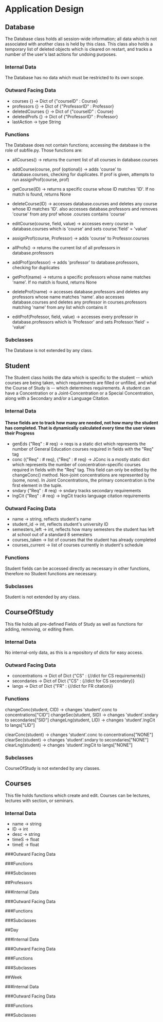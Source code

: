 # Application Design

## Database
The Database class holds all session-wide information; all data which is not associated with another class is held by this class. This class also holds a temporary list of deleted objects which is cleared on restart, and tracks a number of the user's last actions for undoing purposes.
### Internal Data
The Database has no data which must be restricted to its own scope.

### Outward Facing Data
* courses {} -> Dict of {"courseID" : Course}
* professors {} -> Dict of {"ProfessorID" : Professor}
* deletedCourses {} -> Dict of {"courseID" : Course}
* deletedProfs {} -> Dict of {"ProfessorID" : Professor}
* lastAction -> type String

### Functions
The Database does not contain functions; accessing the database is the role of subfile.py. Those functions are:

* allCourses() -> returns the current list of all courses in database.courses
* addCourse(course, prof (optional)) -> adds 'course' to database.courses, checking for duplicates. If prof is given, attempts to run assignProf(course, prof)
* getCourse(ID) -> returns a specific course whose ID matches 'ID'. If no match is found, returns None
* deleteCourse(ID) -> accesses database.courses and deletes any course whose ID matches 'ID'. also accesses database.professors and removes 'course' from any prof whose .courses contains 'course'
* editCourse(course, field, value) -> accesses every course in database.courses which is 'course' and sets course.'field' = 'value'
* assignProf(course, Professor) -> adds 'course' to Professor.courses

* allProfs() -> returns the current list of all professors in database.professors
* addProf(professor) -> adds 'professor' to database.professors, checking for duplicates
* getProf(name) -> returns a specific professors whose name matches 'name'. If no match is found, returns None
* deleteProf(name) -> accesses database.professors and deletes any professors whose name matches 'name'. also accesses database.courses and deletes any professor in courses.professors matching 'name' from any list which contains it
* editProf(Professor, field, value) -> accesses every professor in database.professors which is 'Professor' and sets Professor.'field' = 'value'

### Subclasses
The Database is not extended by any class.

## Student
The Student class holds the data which is specific to the student -- which courses are being taken, which requirements are filled or unfilled, and what the Course of Study is -- which determines requirements. A student can have a Concentration or a Joint-Concentration or a Special Concentration, along with a Secondary and/or a Language Citation.

### Internal Data
#### These fields are to track how many are needed, not how many the student has completed. That is dynamically calculated every time the user views their Progress
* genEds {"Req" : # req} -> reqs is a static dict which represents the number of General Education courses required in fields with the "Req" tag
* conc ({"Req" : # req}, {"Req" : # req} -> JConc is a mostly static dict which represents the number of concentration-specific courses required in fields with the "Req" tag. This field can only be edited by the changeConc() method. Non-joint concentrations are represented by (some, none). In Joint Concentrations, the primary concentration is the first element in the tuple.
* sndary {"Req" : # req} -> sndary tracks secondary requirements
* lngCit {"Req" : # req} -> lngCit tracks language citation requirements

### Outward Facing Data
* name -> string, reflects student's name
* student_id -> int, reflects student's university ID
* semesters_left -> int, reflects how many semesters the student has left at school out of a standard 8 semesters
* courses_taken -> list of courses that the student has already completed
* courses_current -> list of courses currently in student's schedule

### Functions
Student fields can be accessed directly as necessary in other functions, therefore no Student functions are necessary.

### Subclasses
Student is not extended by any class.

## CourseOfStudy
This file holds all pre-defined Fields of Study as well as functions for adding, removing, or editing them.

### Internal Data
No internal-only data, as this is a repository of dicts for easy access.

### Outward Facing Data
* concentrations -> Dict of Dict {"CS" : {//dict for CS requirements}}
* secondaries -> Dict of Dict {"CS" : {//dict for CS secondary}}
* langs -> Dict of Dict {"FR" : {//dict for FR citation}}

### Functions
changeConc(student, CID) -> changes 'student'.conc to concentrations["CID"]
changeSec(student, SID) -> changes 'student'.sndary to secondaries["SID"]
changeLng(student, LID) -> changes 'student'.lngCit to langs["LID"]

clearConc(student) -> changes 'student'.conc to concentrations["NONE"]
clearSec(student) -> changes 'student'.sndary to secondaries["NONE"]
clearLng(student) -> changes 'student'.lngCit to langs["NONE"]

### Subclasses
CourseOfStudy is not extended by any classes.

## Courses
This file holds functions which create and edit. Courses can be lectures, lectures with section, or seminars.

### Internal Data
* name -> string
* ID -> int
* desc -> string
* timeS -> float
* timeE -> float

###Outward Facing Data

###Functions

###Subclasses

##Professors

###Internal Data

###Outward Facing Data

###Functions

###Subclasses

##Day

###Internal Data

###Outward Facing Data

###Functions

###Subclasses

##Week

###Internal Data

###Outward Facing Data

###Functions

###Subclasses

